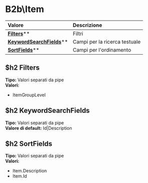 # B2b\Item

| Valore| Descrizione |
| :--- | :--- |
| [**Filters**](#filters)** | Filtri |
| [**KeywordSearchFields**](#keywordsearchfields)** | Campi per la ricerca testuale |
| [**SortFields**](#sortfields)** | Campi per l'ordinamento |

$h2 Filters 
-----
**Tipo:** Valori separati da pipe	 
**Valori:**
* ItemGroupLevel

$h2 KeywordSearchFields 
-----
**Tipo:** Valori separati da pipe	 
**Valore di default:** Id&#124;Description	 

$h2 SortFields 
-----
**Tipo:** Valori separati da pipe	 
**Valori:**
* Item.Description
* Item.Id

